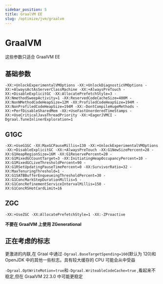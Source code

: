 ```yaml
---
sidebar_position: 5
title: GraalVM EE
slug: /optimize/jvm/graalvm
---
```


# GraalVM

这些参数只适合 GraalVM EE

## 基础参数

```shell
-XX:+UnlockExperimentalVMOptions -XX:+UnlockDiagnosticVMOptions -XX:+AlwaysActAsServerClassMachine -XX:+AlwaysPreTouch -XX:+DisableExplicitGC -XX:AllocatePrefetchStyle=3 -XX:NmethodSweepActivity=1 -XX:ReservedCodeCacheSize=400M -XX:NonNMethodCodeHeapSize=12M -XX:ProfiledCodeHeapSize=194M -XX:NonProfiledCodeHeapSize=194M -XX:-DontCompileHugeMethods -XX:+PerfDisableSharedMem -XX:+UseFastUnorderedTimeStamps -XX:+UseCriticalJavaThreadPriority -XX:+EagerJVMCI -Dgraal.TuneInlinerExploration=1
```

## G1GC

```shell
-XX:+UseG1GC -XX:MaxGCPauseMillis=130 -XX:+UnlockExperimentalVMOptions -XX:+DisableExplicitGC -XX:+AlwaysPreTouch -XX:G1NewSizePercent=28 -XX:G1HeapRegionSize=16M -XX:G1ReservePercent=20 -XX:G1MixedGCCountTarget=3 -XX:InitiatingHeapOccupancyPercent=10 -XX:G1MixedGCLiveThresholdPercent=90 -XX:G1RSetUpdatingPauseTimePercent=0 -XX:SurvivorRatio=32 -XX:MaxTenuringThreshold=1 -XX:G1SATBBufferEnqueueingThresholdPercent=30 -XX:G1ConcMarkStepDurationMillis=5 -XX:G1ConcRefinementServiceIntervalMillis=150 -XX:G1ConcRSHotCardLimit=16
```

## ZGC

```shell
-XX:+UseZGC -XX:AllocatePrefetchStyle=1 -XX:-ZProactive
```

**不要在 GraalVM 上使用 ZGenerational**

## 正在考虑的标志

更激进的内联,在 Graal 中通过`-Dgraal.BaseTargetSpending=160`(默认为 120)和 OpenJDK 中的其他一些标志。具有较大缓存的 CPU 可能会从中受益

`-Dgraal.OptWriteMotion=true`和`-Dgraal.WriteableCodeCache=true` ,看起来不稳定,但在 GraalVM 22.3.0 中可能更稳定
